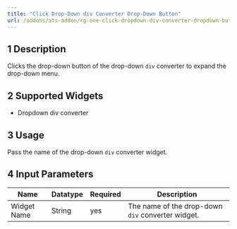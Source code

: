 ```yaml
---
title: "Click Drop-Down div Converter Drop-Down Button"
url: /addons/ats-addon/rg-one-click-dropdown-div-converter-dropdown-button/
---
```


## 1 Description

Clicks the drop-down button of the drop-down `div` converter to expand the drop-down menu.

## 2 Supported Widgets

* Dropdown div converter

## 3 Usage

Pass the name of the drop-down `div` converter widget.

## 4 Input Parameters

Name | Datatype | Required | Description
---- | -------- | ------- |---------------
Widget Name | String | yes | The name of the drop-down `div` converter widget.
